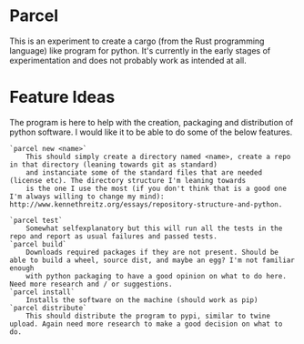 # Parcel

This is an experiment to create a cargo (from the Rust programming language) like program for python.
It's currently in the early stages of experimentation and does not probably work as intended at all.


# Feature Ideas
The program is here to help with the creation, packaging and distribution of python software. I would like it to be able to do some of the below features.

	`parcel new <name>`
		This should simply create a directory named <name>, create a repo in that directory (leaning towards git as standard)
		and instanciate some of the standard files that are needed (license etc). The directory structure I'm leaning towards
		is the one I use the most (if you don't think that is a good one I'm always willing to change my mind): http://www.kennethreitz.org/essays/repository-structure-and-python.
	
	`parcel test`
		Somewhat selfexplanatory but this will run all the tests in the repo and report as usual failures and passed tests.
	`parcel build`
		Downloads required packages if they are not present. Should be able to build a wheel, source dist, and maybe an egg? I'm not familiar enough
		with python packaging to have a good opinion on what to do here. Need more research and / or suggestions.
	`parcel install`
		Installs the software on the machine (should work as pip)
	`parcel distribute`
		This should distribute the program to pypi, similar to twine upload. Again need more research to make a good decision on what to do.